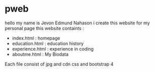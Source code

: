 # pweb

hello my name is Jevon Edmund Nahason
i create this website for my personal page
this website containts :
- index.html : homepage
- education.html : education history
- experience.html : experience in coding
- aboutme.html : My Biodata

Each file consist of jpg and cdn css and bootstrap 4


